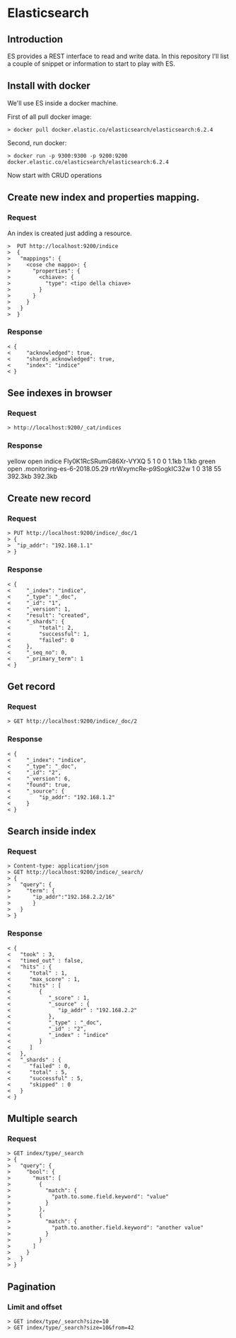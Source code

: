 # Elasticsearch

## Introduction

ES provides a REST interface to read and write data. In this repository I'll
list a couple of snippet or information to start to play with ES.

## Install with docker

We'll use ES inside a docker machine.

First of all pull docker image:

```
> docker pull docker.elastic.co/elasticsearch/elasticsearch:6.2.4
```

Second, run docker:

```
> docker run -p 9300:9300 -p 9200:9200 docker.elastic.co/elasticsearch/elasticsearch:6.2.4
```

Now start with CRUD operations

## Create new index and properties mapping.

### Request

An index is created just adding a resource.

```
>  PUT http://localhost:9200/indice
>  {
>   "mappings": {
>     <cose che mappo>: {
>       "properties": {
>         <chiave>: {
>           "type": <tipo della chiave>
>         }
>       }
>     }
>   }
>  }
```

### Response

```
< {
<     "acknowledged": true,
<     "shards_acknowledged": true,
<     "index": "indice"
< }
```

## See indexes in browser

### Request

```
> http://localhost:9200/_cat/indices
```

### Response

yellow open indice                      Fly0K1RcSRumG86Xr-VYXQ 5 1   0  0   1.1kb   1.1kb
green  open .monitoring-es-6-2018.05.29 rtrWxymcRe-p9SogkIC32w 1 0 318 55 392.3kb 392.3kb

## Create new record

### Request

```
> PUT http://localhost:9200/indice/_doc/1
> {
>  "ip_addr": "192.168.1.1"
> }
```

### Response

```
< {
<     "_index": "indice",
<     "_type": "_doc",
<     "_id": "1",
<     "_version": 1,
<     "result": "created",
<     "_shards": {
<         "total": 2,
<         "successful": 1,
<         "failed": 0
<     },
<     "_seq_no": 0,
<     "_primary_term": 1
< }
```

## Get record

### Request

```
> GET http://localhost:9200/indice/_doc/2
```

### Response

```
< {
<     "_index": "indice",
<     "_type": "_doc",
<     "_id": "2",
<     "_version": 6,
<     "found": true,
<     "_source": {
<         "ip_addr": "192.168.1.2"
<     }
< }
```

## Search inside index

### Request

```
> Content-type: application/json
> GET http://localhost:9200/indice/_search/
> {
>   "query": {
>     "term": {
>       "ip_addr":"192.168.2.2/16"
>       }
>   }
> }
```

### Response

```
< { 
<   "took" : 3,
<   "timed_out" : false,
<   "hits" : {
<      "total" : 1,
<      "max_score" : 1,
<      "hits" : [
<         {
<            "_score" : 1,
<            "_source" : {
<               "ip_addr" : "192.168.2.2"
<            },
<            "_type" : "_doc",
<            "_id" : "2",
<            "_index" : "indice"
<         }
<      ]
<   },
<   "_shards" : {
<      "failed" : 0,
<      "total" : 5,
<      "successful" : 5,
<      "skipped" : 0
<   }
< }
```

## Multiple search

### Request

```
> GET index/type/_search
> {
>   "query": {
>     "bool": {
>       "must": [
>         {
>           "match": {
>             "path.to.some.field.keyword": "value"
>           }
>         },
>         {
>           "match": {
>             "path.to.another.field.keyword": "another value"
>           }
>         }
>       ]
>     }
>   }
> }
```

## Pagination

### Limit and offset

```
> GET index/type/_search?size=10
> GET index/type/_search?size=10&from=42
```
